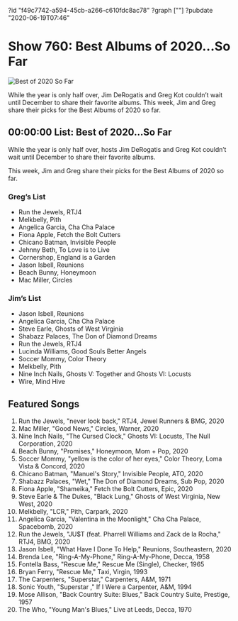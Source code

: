 ?id "f49c7742-a594-45cb-a266-c610fdc8ac78"
?graph [""]
?pubdate "2020-06-19T07:46"
# Show 760: Best Albums of 2020...So Far

![Best of 2020 So Far](https://api.wbez.org/v2/images/174af400-f243-42c5-bb87-3c70b85a0f3a.jpg?width=960&height=900&mode=ASPECT_WIDTH)

While the year is only half over,  Jim DeRogatis and Greg Kot couldn’t wait until December to share their favorite albums. This week, Jim and Greg share their picks for the Best Albums of 2020 so far.

## 00:00:00 List: Best of 2020...So Far

While the year is only half over, hosts Jim DeRogatis and Greg Kot couldn’t wait until December to share their favorite albums.

This week, Jim and Greg share their picks for the Best Albums of 2020 so far.

### Greg’s List
- Run the Jewels, RTJ4
- Melkbelly, Pith
- Angelica Garcia, Cha Cha Palace
- Fiona Apple, Fetch the Bolt Cutters
- Chicano Batman, Invisible People
- Jehnny Beth, To Love is to Live
- Cornershop, England is a Garden
- Jason Isbell, Reunions
- Beach Bunny, Honeymoon
- Mac Miller, Circles
### Jim’s List
- Jason Isbell, Reunions
- Angelica Garcia, Cha Cha Palace
- Steve Earle, Ghosts of West Virginia
- Shabazz Palaces, The Don of Diamond Dreams
- Run the Jewels, RTJ4
- Lucinda Williams, Good Souls Better Angels
- Soccer Mommy, Color Theory
- Melkbelly, Pith
- Nine Inch Nails, Ghosts V: Together and Ghosts VI: Locusts
- Wire, Mind Hive

## Featured Songs

1. Run the Jewels, "never look back," RTJ4, Jewel Runners & BMG, 2020
1. Mac Miller, "Good News," Circles, Warner, 2020
1. Nine Inch Nails, "The Cursed Clock," Ghosts VI: Locusts, The Null Corporation, 2020
1. Beach Bunny, "Promises," Honeymoon, Mom + Pop, 2020
1. Soccer Mommy, "yellow is the color of her eyes," Color Theory, Loma Vista & Concord, 2020
1. Chicano Batman, "Manuel's Story," Invisible People, ATO, 2020
1. Shabazz Palaces, "Wet," The Don of Diamond Dreams, Sub Pop, 2020
1. Fiona Apple, "Shameika," Fetch the Bolt Cutters, Epic, 2020
1. Steve Earle & The Dukes, "Black Lung," Ghosts of West Virginia, New West, 2020
1. Melkbelly, "LCR," Pith, Carpark, 2020
1. Angelica Garcia, "Valentina in the Moonlight," Cha Cha Palace, Spacebomb, 2020
1. Run the Jewels, "JU$T (feat. Pharrell Williams and Zack de la Rocha," RTJ4, BMG, 2020
1. Jason Isbell, "What Have I Done To Help," Reunions, Southeastern, 2020
1. Brenda Lee, "Ring-A-My-Phone," Ring-A-My-Phone, Decca, 1958
1. Fontella Bass, "Rescue Me," Rescue Me (Single), Checker, 1965
1. Bryan Ferry, "Rescue Me," Taxi, Virgin, 1993
1. The Carpenters, "Superstar," Carpenters, A&M, 1971
1. Sonic Youth, "Superstar ," If I Were a Carpenter, A&M, 1994
1. Mose Allison, "Back Country Suite: Blues," Back Country Suite, Prestige, 1957
1. The Who, "Young Man's Blues," Live at Leeds, Decca, 1970